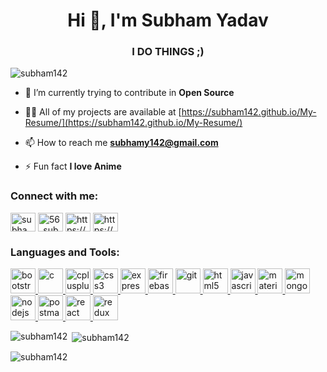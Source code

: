 <h1 align="center">Hi 👋, I'm Subham Yadav</h1>
<h3 align="center">I DO THINGS ;)</h3>

<p align="left"> <img src="https://komarev.com/ghpvc/?username=subham142&label=Profile%20views&color=0e75b6&style=flat" alt="subham142" /> </p>

- 🌱 I’m currently trying to contribute in **Open Source**

- 👨‍💻 All of my projects are available at [https://subham142.github.io/My-Resume/](https://subham142.github.io/My-Resume/)

- 📫 How to reach me **subhamy142@gmail.com**

- ⚡ Fun fact **I love Anime**

<h3 align="left">Connect with me:</h3>
<p align="left">
<a href="https://dev.to/subham142" target="blank"><img align="center" src="https://d2fltix0v2e0sb.cloudfront.net/dev-black.png" alt="subham142" height="30" width="40" /></a>
<a href="https://twitter.com/56_subham" target="blank"><img align="center" src="https://logos-world.net/wp-content/uploads/2020/04/Twitter-Logo.png" alt="56_subham" height="30" width="40" /></a>
<a href="https://linkedin.com/in/https://www.linkedin.com/in/subham-yadav-3493711a5/" target="blank"><img align="center" src="https://nepa.com/wp-content/uploads/2017/09/linkedin-logo.png" alt="https://www.linkedin.com/in/subham-yadav-3493711a5/" height="30" width="40" /></a>
<a href="https://www.codechef.com/users/https://www.codechef.com/users/subhamy142" target="blank"><img align="center" src="https://i.pinimg.com/originals/c5/d9/fc/c5d9fc1e18bcf039f464c2ab6cfb3eb6.jpg" alt="https://www.codechef.com/users/subhamy142" height="30" width="40" /></a>
</p>

<h3 align="left">Languages and Tools:</h3>
<p align="left"> <a href="https://getbootstrap.com" target="_blank"> <img src="https://getbootstrap.com/docs/5.0/assets/brand/bootstrap-social-logo.png" alt="bootstrap" width="40" height="40"/> </a> <a href="https://www.cprogramming.com/" target="_blank"> <img src="https://e7.pngegg.com/pngimages/465/779/png-clipart-blue-and-white-c-logo-the-c-programming-language-computer-programming-computer-icons-programmer-blue-angle.png" alt="c" width="40" height="40"/> </a> <a href="https://www.w3schools.com/cpp/" target="_blank"> <img src="https://e7.pngegg.com/pngimages/46/626/png-clipart-c-logo-the-c-programming-language-computer-icons-computer-programming-source-code-programming-miscellaneous-template.png" alt="cplusplus" width="40" height="40"/> </a> <a href="https://www.w3schools.com/css/" target="_blank"> <img src="https://cdn.worldvectorlogo.com/logos/css3.svg" alt="css3" width="40" height="40"/> </a> <a href="https://expressjs.com" target="_blank"> <img src="https://expressjs.com/images/express-facebook-share.png" alt="express" width="40" height="40"/> </a> <a href="https://firebase.google.com/" target="_blank"> <img src="https://cdn4.iconfinder.com/data/icons/google-i-o-2016/512/google_firebase-2-512.png" alt="firebase" width="40" height="40"/> </a> <a href="https://git-scm.com/" target="_blank"> <img src="https://www.vectorlogo.zone/logos/git-scm/git-scm-icon.svg" alt="git" width="40" height="40"/> </a> <a href="https://www.w3.org/html/" target="_blank"> <img src="https://banner2.cleanpng.com/20180802/tpl/kisspng-logo-html5-brand-clip-art-%E6%9D%89-%E5%B1%B1-%E8%89%AF-%E9%9B%84-5b62be01b565d5.334247781533197825743.jpg" alt="html5" width="40" height="40"/> </a> <a href="https://developer.mozilla.org/en-US/docs/Web/JavaScript" target="_blank"> <img src="https://i0.wp.com/asthaandsidharth.com/wp-content/uploads/2016/03/js-logo.png?fit=500%2C500&ssl=1" alt="javascript" width="40" height="40"/> </a> <a href="https://materializecss.com/" target="_blank"> <img src="https://raw.githubusercontent.com/prplx/svg-logos/5585531d45d294869c4eaab4d7cf2e9c167710a9/svg/materialize.svg" alt="materialize" width="40" height="40"/> </a> <a href="https://www.mongodb.com/" target="_blank"> <img src="https://infinapps.com/wp-content/uploads/2018/10/mongodb-logo.png" alt="mongodb" width="40" height="40"/> </a> <a href="https://nodejs.org" target="_blank"> <img src="https://banner2.cleanpng.com/20180425/jrw/kisspng-node-js-javascript-web-application-express-js-comp-5ae0f84e2a4242.1423638015246930701731.jpg" alt="nodejs" width="40" height="40"/> </a> <a href="https://postman.com" target="_blank"> <img src="https://www.vectorlogo.zone/logos/getpostman/getpostman-icon.svg" alt="postman" width="40" height="40"/> </a> <a href="https://reactjs.org/" target="_blank"> <img src="https://upload.wikimedia.org/wikipedia/commons/thumb/a/a7/React-icon.svg/1280px-React-icon.svg.png" alt="react" width="40" height="40"/> </a> <a href="https://redux.js.org" target="_blank"> <img src="https://img.favpng.com/6/2/11/redux-react-javascript-freecodecamp-npm-png-favpng-6F2x50visKuC0trBQ0952Cm1E_t.jpg" alt="redux" width="40" height="40"/> </a> </p>


<p><img align="left" src="https://github-readme-stats.vercel.app/api/top-langs?username=subham142&show_icons=true&locale=en&layout=compact" alt="subham142" /></p>

<p>&nbsp;<img align="center" src="https://github-readme-stats.vercel.app/api?username=subham142&show_icons=true&locale=en" alt="subham142" /></p>

<p><img align="center" src="https://github-readme-streak-stats.herokuapp.com/?user=subham142&" alt="subham142" /></p>
